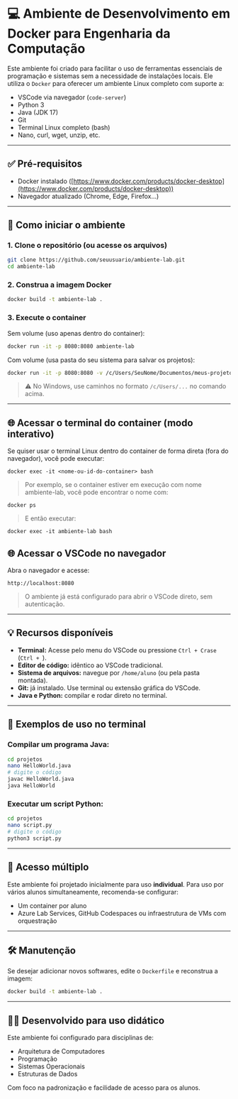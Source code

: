 # 💻 Ambiente de Desenvolvimento em Docker para Engenharia da Computação

Este ambiente foi criado para facilitar o uso de ferramentas essenciais de programação e sistemas sem a necessidade de instalações locais. Ele utiliza o `Docker` para oferecer um ambiente Linux completo com suporte a:

- VSCode via navegador (`code-server`)
- Python 3
- Java (JDK 17)
- Git
- Terminal Linux completo (bash)
- Nano, curl, wget, unzip, etc.

---

## ✅ Pré-requisitos

- Docker instalado ([https://www.docker.com/products/docker-desktop](https://www.docker.com/products/docker-desktop))
- Navegador atualizado (Chrome, Edge, Firefox...)

---

## 🚀 Como iniciar o ambiente

### 1. Clone o repositório (ou acesse os arquivos)

```bash
git clone https://github.com/seuusuario/ambiente-lab.git
cd ambiente-lab
```

### 2. Construa a imagem Docker

```bash
docker build -t ambiente-lab .
```

### 3. Execute o container

Sem volume (uso apenas dentro do container):

```bash
docker run -it -p 8080:8080 ambiente-lab
```

Com volume (usa pasta do seu sistema para salvar os projetos):

```bash
docker run -it -p 8080:8080 -v /c/Users/SeuNome/Documentos/meus-projetos:/home/aluno/projetos ambiente-lab
```

> ⚠️ No Windows, use caminhos no formato `/c/Users/...` no comando acima.

---
## 🌐 Acessar o terminal do container (modo interativo)

Se quiser usar o terminal Linux dentro do container de forma direta (fora do navegador), você pode executar:

```
docker exec -it <nome-ou-id-do-container> bash
```

> Por exemplo, se o container estiver em execução com nome ambiente-lab, você pode encontrar o nome com:
```
docker ps
```
> E então executar:
```
docker exec -it ambiente-lab bash
```

## 🌐 Acessar o VSCode no navegador

Abra o navegador e acesse:

```
http://localhost:8080
```

> O ambiente já está configurado para abrir o VSCode direto, sem autenticação.

---

## 💡 Recursos disponíveis

- **Terminal:** Acesse pelo menu do VSCode ou pressione `Ctrl + Crase` (`Ctrl + `).
- **Editor de código:** idêntico ao VSCode tradicional.
- **Sistema de arquivos:** navegue por `/home/aluno` (ou pela pasta montada).
- **Git:** já instalado. Use terminal ou extensão gráfica do VSCode.
- **Java e Python:** compilar e rodar direto no terminal.

---

## 🧪 Exemplos de uso no terminal

### Compilar um programa Java:

```bash
cd projetos
nano HelloWorld.java
# digite o código
javac HelloWorld.java
java HelloWorld
```

### Executar um script Python:

```bash
cd projetos
nano script.py
# digite o código
python3 script.py
```

---

## 👥 Acesso múltiplo

Este ambiente foi projetado inicialmente para uso **individual**. Para uso por vários alunos simultaneamente, recomenda-se configurar:

- Um container por aluno
- Azure Lab Services, GitHub Codespaces ou infraestrutura de VMs com orquestração

---

## 🛠 Manutenção

Se desejar adicionar novos softwares, edite o `Dockerfile` e reconstrua a imagem:

```bash
docker build -t ambiente-lab .
```

---

## 👨‍🏫 Desenvolvido para uso didático

Este ambiente foi configurado para disciplinas de:
- Arquitetura de Computadores
- Programação
- Sistemas Operacionais
- Estruturas de Dados

Com foco na padronização e facilidade de acesso para os alunos.

